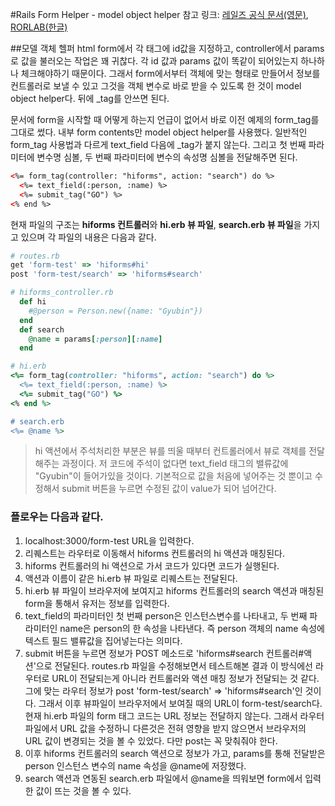 #Rails Form Helper - model object helper
참고 링크: [레일즈 공식 문서(영문)](http://guides.rubyonrails.org/form_helpers.html), [RORLAB(한글)](http://guides.rorlab.org/form_helpers.html)

##모델 객체 헬퍼
html form에서 각 태그에 id값을 지정하고, controller에서 params로 값을 불러오는 작업은 꽤 귀찮다. 각 id 값과 params 값이 똑같이 되어있는지 하나하나 체크해야하기 때문이다. 그래서 form에서부터 객체에 맞는 형태로 만들어서 정보를 컨트롤러로 보낼 수 있고 그것을 객체 변수로 바로 받을 수 있도록 한 것이 model object helper다. 뒤에 _tag를 안쓰면 된다.

문서에 form을 시작할 때 어떻게 하는지 언급이 없어서 바로 이전 예제의 form_tag를 그대로 썼다. 내부 form contents만 model object helper를 사용했다. 일반적인 form_tag 사용법과 다르게 text_field 다음에 _tag가 붙지 않는다. 그리고 첫 번째 파라미터에 변수명 심볼, 두 번째 파라미터에 변수의 속성명 심볼을 전달해주면 된다.
```html
<%= form_tag(controller: "hiforms", action: "search") do %>
  <%= text_field(:person, :name) %>
  <%= submit_tag("GO") %>
<% end %>
```
현재 파일의 구조는 **hiforms 컨트롤러**와 **hi.erb 뷰 파일**, **search.erb 뷰 파일**을 가지고 있으며 각 파일의 내용은 다음과 같다.
```ruby
# routes.rb
get 'form-test' => 'hiforms#hi'
post 'form-test/search' => 'hiforms#search'

# hiforms_controller.rb
  def hi
    #@person = Person.new({name: "Gyubin"})
  end
  def search
    @name = params[:person][:name]
  end

# hi.erb
<%= form_tag(controller: "hiforms", action: "search") do %>
  <%= text_field(:person, :name) %>
  <%= submit_tag("GO") %>
<% end %>

# search.erb
<%= @name %>
```

> hi 액션에서 주석처리한 부분은 뷰를 띄울 때부터 컨트롤러에서 뷰로 객체를 전달해주는 과정이다. 저 코드에 주석이 없다면 text_field 태그의 밸류값에 "Gyubin"이 들어가있을 것이다. 기본적으로 값을 처음에 넣어주는 것 뿐이고 수정해서 submit 버튼을 누르면 수정된 값이 value가 되어 넘어간다.

### 플로우는 다음과 같다.

1. localhost:3000/form-test URL을 입력한다.
2. 리퀘스트는 라우터로 이동해서 hiforms 컨트롤러의 hi 액션과 매칭된다.
3. hiforms 컨트롤러의 hi 액션으로 가서 코드가 있다면 코드가 실행된다.
4. 액션과 이름이 같은 hi.erb 뷰 파일로 리퀘스트는 전달된다.
5. hi.erb 뷰 파일이 브라우저에 보여지고 hiforms 컨트롤러의 search 액션과 매칭된 form을 통해서 유저는 정보를 입력한다. 
6. text_field의 파라미터인 첫 번째 person은 인스턴스변수를 나타내고, 두 번째 파라미터인 name은 person의 한 속성을 나타낸다. 즉 person 객체의 name 속성에 텍스트 필드 밸류값을 집어넣는다는 의미다.
7. submit 버튼을 누르면 정보가 POST 메소드로 'hiforms#search 컨트롤러#액션'으로 전달된다. routes.rb 파일을 수정해보면서 테스트해본 결과 이 방식에선 라우터로 URL이 전달되는게 아니라 컨트롤러와 액션 매칭 정보가 전달되는 것 같다. 그에 맞는 라우터 정보가 post 'form-test/search' => 'hiforms#search'인 것이다. 그래서 이후 뷰파일이 브라우저에서 보여질 때의 URL이 form-test/search다. 현재 hi.erb 파일의 form 태그 코드는 URL 정보는 전달하지 않는다. 그래서 라우터 파일에서 URL 값을 수정하니 다른것은 전혀 영향을 받지 않으면서 브라우저의 URL 값이 변경되는 것을 볼 수 있었다. 다만 post는 꼭 맞춰줘야 한다.
8. 이후 hiforms 컨트롤러의 search 액션으로 정보가 가고, params를 통해 전달받은 person 인스턴스 변수의 name 속성을 @name에 저장했다.
9. search 액션과 연동된 search.erb 파일에서 @name을 띄워보면 form에서 입력한 값이 뜨는 것을 볼 수 있다.



